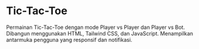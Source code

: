 # Tic-Tac-Toe
Permainan Tic-Tac-Toe dengan mode Player vs Player dan Player vs Bot. Dibangun menggunakan HTML, Tailwind CSS, dan JavaScript. Menampilkan antarmuka pengguna yang responsif dan notifikasi.
